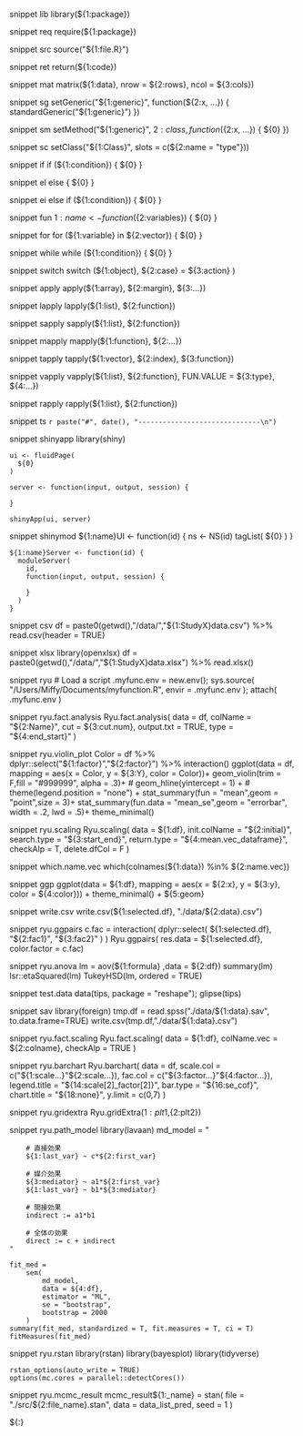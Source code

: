 snippet lib
	library(${1:package})

snippet req
	require(${1:package})

snippet src
	source("${1:file.R}")

snippet ret
	return(${1:code})

snippet mat
	matrix(${1:data}, nrow = ${2:rows}, ncol = ${3:cols})

snippet sg
	setGeneric("${1:generic}", function(${2:x, ...}) {
		standardGeneric("${1:generic}")
	})

snippet sm
	setMethod("${1:generic}", ${2:class}, function(${2:x, ...}) {
		${0}
	})

snippet sc
	setClass("${1:Class}", slots = c(${2:name = "type"}))

snippet if
	if (${1:condition}) {
		${0}
	}

snippet el
	else {
		${0}
	}

snippet ei
	else if (${1:condition}) {
		${0}
	}

snippet fun
	${1:name} <- function(${2:variables}) {
		${0}
	}

snippet for
	for (${1:variable} in ${2:vector}) {
		${0}
	}

snippet while
	while (${1:condition}) {
		${0}
	}

snippet switch
	switch (${1:object},
		${2:case} = ${3:action}
	)

snippet apply
	apply(${1:array}, ${2:margin}, ${3:...})

snippet lapply
	lapply(${1:list}, ${2:function})

snippet sapply
	sapply(${1:list}, ${2:function})

snippet mapply
	mapply(${1:function}, ${2:...})

snippet tapply
	tapply(${1:vector}, ${2:index}, ${3:function})

snippet vapply
	vapply(${1:list}, ${2:function}, FUN.VALUE = ${3:type}, ${4:...})

snippet rapply
	rapply(${1:list}, ${2:function})

snippet ts
	`r paste("#", date(), "------------------------------\n")`

snippet shinyapp
	library(shiny)
	
	ui <- fluidPage(
	  ${0}
	)
	
	server <- function(input, output, session) {
	  
	}
	
	shinyApp(ui, server)

snippet shinymod
	${1:name}UI <- function(id) {
	  ns <- NS(id)
	  tagList(
		${0}
	  )
	}
	
	${1:name}Server <- function(id) {
	  moduleServer(
	    id,
	    function(input, output, session) {
	      
	    }
	  )
	}
	
snippet csv
	df = paste0(getwd(),"/data/","${1:StudyX}data.csv") %>% read.csv(header = TRUE)

snippet xlsx
	library(openxlsx)
	df = paste0(getwd(),"/data/","${1:StudyX}data.xlsx") %>% read.xlsx()

	
snippet ryu
	# Load a script
	.myfunc.env = new.env(); sys.source( "/Users/Miffy/Documents/myfunction.R", envir = .myfunc.env ); attach( .myfunc.env )
	

snippet ryu.fact.analysis
	Ryu.fact.analysis(
	  data = df,
	  colName = "${2:Name}",
	  cut = ${3:cut.num},
	  output.txt = TRUE,
	  type = "${4:end_start}"
	)

snippet ryu.violin_plot
	Color = df %>% 
		dplyr::select("${1:factor}","${2:factor}") %>% 
		interaction()
	ggplot(data = df, 
				mapping = aes(x = Color,
											y = ${3:Y},
											color = Color))+
		geom_violin(trim = F,fill = "#999999",
								alpha = .3)+
		# geom_hline(yintercept = 1) +
		# theme(legend.position = "none") + 
		stat_summary(fun = "mean",geom = "point",size = 3)+
		stat_summary(fun.data = "mean_se",geom = "errorbar",
								width = .2, lwd = .5)+
		theme_minimal()

snippet ryu.scaling
	Ryu.scaling(
		data = ${1:df},
		init.colName = "${2:initial}",
		search.type = "${3:start_end}",
		return.type = "${4:mean.vec_dataframe}",
		checkAlp = T, 
		delete.dfCol = F
	)

	
snippet which.name.vec
	which(colnames(${1:data}) %in% ${2:name.vec})
	
snippet ggp
	ggplot(data = ${1:df},
					mapping = aes(x = ${2:x},
												y = ${3:y},
												color = ${4:color})) +
		theme_minimal() + 
		${5:geom}
		
	
snippet write.csv
	write.csv(${1:selected.df}, "./data/${2:data}.csv")
	
snippet ryu.ggpairs
	c.fac = interaction(
		dplyr::select(
			${1:selected.df},
			"${2:fac1}",
			"${3:fac2}"
		)
	)
	Ryu.ggpairs(
		res.data = ${1:selected.df},
		color.factor = c.fac)
		
snippet ryu.anova
	lm = aov(${1:formula} ,data = ${2:df})
	summary(lm)
	lsr::etaSquared(lm)
	TukeyHSD(lm, ordered = TRUE)
	
snippet test.data
	data(tips, package = "reshape"); glipse(tips)
	
snippet sav
	library(foreign)
	tmp.df = read.spss("./data/${1:data}.sav", to.data.frame=TRUE)
	write.csv(tmp.df,"./data/${1:data}.csv")
	
snippet ryu.fact.scaling
	Ryu.fact.scaling(
		data = ${1:df},
		colName.vec = ${2:colname},
		checkAlp = TRUE
	)
	
snippet ryu.barchart
	Ryu.barchart(
		data = df,
		scale.col = c("${1:scale...}"${2:scale...}),
		fac.col = c("${3:factor...}"${4:factor...}),
		legend.title = "${14:scale[2]_factor[2]}",
		bar.type = "${16:se_cof}",
		chart.title = "${18:none}",
		y.limit = c(0,7)
	)

snippet ryu.gridextra
	Ryu.gridExtra(${1:plt1},${2:plt2})
	
snippet ryu.path_model
	library(lavaan)
	md_model = "
	
		# 直接効果
		${1:last_var} ~ c*${2:first_var}
		
		# 媒介効果
		${3:mediator} ~ a1*${2:first_var}
		${1:last_var} ~ b1*${3:mediator}
		
		# 間接効果
		indirect := a1*b1
		
		# 全体の効果
		direct := c + indirect
	"

	fit_med = 
		sem(
			md_model,
			data = ${4:df},
			estimator = "ML",
			se = "bootstrap",
			bootstrap = 2000
		)
	summary(fit_med, standardized = T, fit.measures = T, ci = T)
	fitMeasures(fit_med)

snippet ryu.rstan
	library(rstan)
	library(bayesplot)
	library(tidyverse)

	rstan_options(auto_write = TRUE)
	options(mc.cores = parallel::detectCores())

snippet ryu.mcmc_result
	mcmc_result${1:_name} = stan(
		file = "./src/${2:file_name}.stan",
		data = data_list_pred,
		seed = 1
	)
		
${:}

	
	
	
	
	
	
	
	
	
	
	
